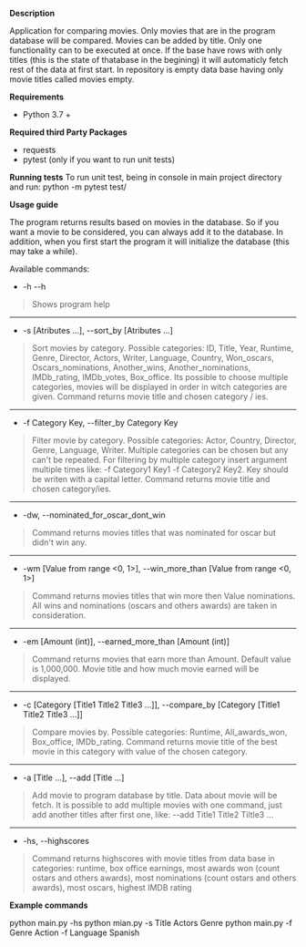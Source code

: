 **Description**

Application for comparing movies. Only movies that are in the program database will be compared. Movies can be added by title. Only one functionality can to be executed at once. If the base have rows with only titles (this is the state of thatabase in the begining) it will automaticly fetch rest of the data at first start. In repository is empty data base having only movie titles called movies empty.

**Requirements**

* Python 3.7 +

**Required third Party Packages**

* requests 
* pytest (only if you want to run unit tests)

**Running tests**
To run unit test, being in console in main project directory and run: 
python -m pytest test/

**Usage guide**

The program returns results based on movies in the database. So if you want a movie to be considered, you can always add it to the database. In addition, when you first start the program it will initialize the database (this may take a while).

Available commands:
* -h --h
>Shows program help
---
* -s [Atributes ...], --sort_by [Atributes ...]
>Sort movies by category. Possible categories: ID, Title, Year, Runtime, Genre, Director, Actors, Writer, Language, Country, Won_oscars, Oscars_nominations, Another_wins, Another_nominations, IMDb_rating, IMDb_votes, Box_office. Its possible to choose multiple categories, movies will be displayed in order in witch categories are given. Command returns movie title and chosen category / ies.
---
* -f Category Key, --filter_by Category Key
>Filter movie by category. Possible categories: Actor, Country, Director, Genre, Language, Writer. Multiple categories can be chosen but any can't be repeated. For filtering by multiple category insert argument multiple times like: -f Category1 Key1 -f Category2 Key2. Key should be writen with a capital letter. Command returns movie title and chosen category/ies.
---
* -dw, --nominated_for_oscar_dont_win
>Command returns movies titles that was nominated for oscar but didn't win any.
---
* -wm [Value from range <0, 1>], --win_more_than [Value from range <0, 1>]
>Command returns movies titles that win more then Value nominations. All wins and nominations (oscars and others awards) are taken in consideration.
---
* -em [Amount (int)], --earned_more_than [Amount (int)]
>Command returns movies that earn more than Amount. Default value is 1,000,000. Movie title and how much movie earned will be displayed.
---
* -c [Category [Title1 Title2 Title3 ...]], --compare_by [Category [Title1 Title2 Title3 ...]]
>Compare movies by. Possible categories: Runtime, All_awards_won, Box_office, IMDb_rating. Command returns movie title of the best movie in this category with value of the chosen category.
---
* -a [Title ...], --add [Title ...]
>Add movie to program database by title. Data about movie will be fetch. It is possible to add multiple movies with one command, just add another titles after first one, like: --add Title1 Title2 Tiltle3 ...
---
* -hs, --highscores 
>Command returns highscores with movie titles from data base in categories: runtime, box office earnings, most awards won (count ostars and others awards), most nominations (count ostars and others awards), most oscars, highest IMDB rating

**Example commands**

python main.py -hs
python mian.py -s Title Actors Genre
python main.py -f Genre Action -f Language Spanish




